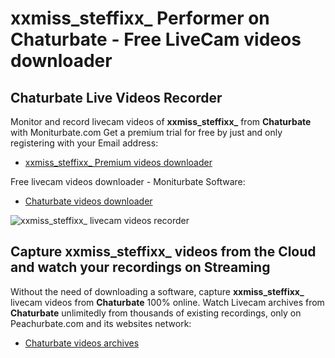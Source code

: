 # xxmiss_steffixx_ Performer on Chaturbate - Free LiveCam videos downloader

## Chaturbate Live Videos Recorder

Monitor and record livecam videos of **xxmiss_steffixx_** from **Chaturbate** with Moniturbate.com
Get a premium trial for free by just and only registering with your Email address:
* [xxmiss_steffixx_ Premium videos downloader](https://moniturbate.com/request-demo-licence-key.html)

Free livecam videos downloader - Moniturbate Software:
* [Chaturbate videos downloader](https://moniturbate.com/moniturbate-download-software.html)

![xxmiss_steffixx_ livecam videos recorder](https://peachurnet.com/templates/moniturbate-software.png)


## Capture xxmiss_steffixx_ videos from the Cloud and watch your recordings on Streaming

Without the need of downloading a software, capture **xxmiss_steffixx_** livecam videos from **Chaturbate** 100% online.
Watch Livecam archives from **Chaturbate** unlimitedly from thousands of existing recordings, only on Peachurbate.com and its websites network:
* [Chaturbate videos archives](https://peachurnet.com/)